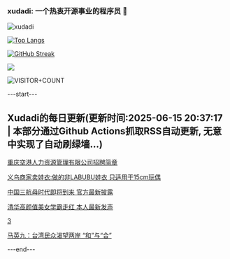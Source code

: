 ### xudadi: 一个热衷开源事业的程序员 👋

![xudadi](https://github-readme-stats-git-masterorgs-github-readme-stats-team.vercel.app/api?username=xudadi)

[![Top Langs](https://github-readme-stats.vercel.app/api/top-langs/?username=xudadi)](https://github.com/anuraghazra/github-readme-stats)

[![GitHub Streak](https://streak-stats.demolab.com?user=xudadi&locale=zh_Hans)](https://git.io/streak-stats)

![](https://raw.githubusercontent.com/xudadi/xudadi/main/assets/github-contribution-grid-snake.svg)

![VISITOR+COUNT](https://komarev.com/ghpvc/?username=xudadi&label=VISITOR+COUNT)


---start---

## Xudadi的每日更新(更新时间:2025-06-15 20:37:17 | 本部分通过Github Actions抓取RSS自动更新, 无意中实现了自动刷绿墙...)

[重庆空港人力资源管理有限公司招聘简章](https://www.gongkaoleida.com/article/2451464)

[义乌商家卖娃衣:做的非LABUBU娃衣 只适用于15cm玩偶](https://m.163.com/news/article/K224VLNA051492T3.html)

[中国三航母时代即将到来 官方最新披露](https://m.163.com/news/article/K23GIQEP0550A0OW.html)

[清华高颜值美女学霸走红 本人最新发声](https://m.163.com/news/article/K239NQIT053469LG.html)

[3](https://m.163.com/touch/news/sub/domestic)

[马英九：台湾民众渴望两岸 “和”与“合”](https://m.163.com/news/article/K23A1V6P055080L4.html)

---end---
